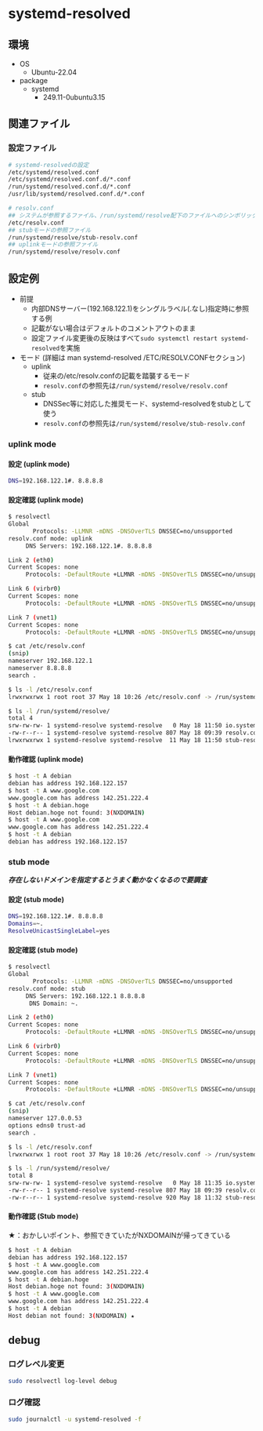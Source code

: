 # systemd-resolved

## 環境

- OS
  - Ubuntu-22.04
- package
  - systemd
    - 249.11-0ubuntu3.15

## 関連ファイル

### 設定ファイル

```sh
# systemd-resolvedの設定
/etc/systemd/resolved.conf
/etc/systemd/resolved.conf.d/*.conf
/run/systemd/resolved.conf.d/*.conf
/usr/lib/systemd/resolved.conf.d/*.conf

# resolv.conf
## システムが参照するファイル、/run/systemd/resolve配下のファイルへのシンボリックリンク
/etc/resolv.conf
## stubモードの参照ファイル
/run/systemd/resolve/stub-resolv.conf
## uplinkモードの参照ファイル
/run/systemd/resolve/resolv.conf
```

## 設定例

- 前提
  - 内部DNSサーバー(192.168.122.1)をシングルラベル(.なし)指定時に参照する例
  - 記載がない場合はデフォルトのコメントアウトのまま
  - 設定ファイル変更後の反映はすべて`sudo systemctl restart systemd-resolved`を実施
- モード (詳細は man systemd-resolved /ETC/RESOLV.CONFセクション)
  - uplink
    - 従来の/etc/resolv.confの記載を踏襲するモード
    - `resolv.conf`の参照先は`/run/systemd/resolve/resolv.conf`
  - stub
    - DNSSec等に対応した推奨モード、systemd-resolvedをstubとして使う
    - `resolv.conf`の参照先は`/run/systemd/resolve/stub-resolv.conf`

### uplink mode

#### 設定 (uplink mode)

```sh
DNS=192.168.122.1#. 8.8.8.8
```

#### 設定確認 (uplink mode)

```sh
$ resolvectl
Global
       Protocols: -LLMNR -mDNS -DNSOverTLS DNSSEC=no/unsupported
resolv.conf mode: uplink
     DNS Servers: 192.168.122.1#. 8.8.8.8

Link 2 (eth0)
Current Scopes: none
     Protocols: -DefaultRoute +LLMNR -mDNS -DNSOverTLS DNSSEC=no/unsupported

Link 6 (virbr0)
Current Scopes: none
     Protocols: -DefaultRoute +LLMNR -mDNS -DNSOverTLS DNSSEC=no/unsupported

Link 7 (vnet1)
Current Scopes: none
     Protocols: -DefaultRoute +LLMNR -mDNS -DNSOverTLS DNSSEC=no/unsupported

$ cat /etc/resolv.conf
(snip)
nameserver 192.168.122.1
nameserver 8.8.8.8
search .

$ ls -l /etc/resolv.conf
lrwxrwxrwx 1 root root 37 May 18 10:26 /etc/resolv.conf -> /run/systemd/resolve/stub-resolv.conf

$ ls -l /run/systemd/resolve/
total 4
srw-rw-rw- 1 systemd-resolve systemd-resolve   0 May 18 11:50 io.systemd.Resolve
-rw-r--r-- 1 systemd-resolve systemd-resolve 807 May 18 09:39 resolv.conf
lrwxrwxrwx 1 systemd-resolve systemd-resolve  11 May 18 11:50 stub-resolv.conf -> resolv.conf
```

#### 動作確認 (uplink mode)

```sh
$ host -t A debian
debian has address 192.168.122.157
$ host -t A www.google.com
www.google.com has address 142.251.222.4
$ host -t A debian.hoge
Host debian.hoge not found: 3(NXDOMAIN)
$ host -t A www.google.com
www.google.com has address 142.251.222.4
$ host -t A debian
debian has address 192.168.122.157
```

### stub mode

***存在しないドメインを指定するとうまく動かなくなるので要調査***

#### 設定 (stub mode)

```sh
DNS=192.168.122.1#. 8.8.8.8
Domains=~.
ResolveUnicastSingleLabel=yes
```

#### 設定確認 (stub mode)

```sh
$ resolvectl
Global
       Protocols: -LLMNR -mDNS -DNSOverTLS DNSSEC=no/unsupported
resolv.conf mode: stub
     DNS Servers: 192.168.122.1 8.8.8.8
      DNS Domain: ~.

Link 2 (eth0)
Current Scopes: none
     Protocols: -DefaultRoute +LLMNR -mDNS -DNSOverTLS DNSSEC=no/unsupported

Link 6 (virbr0)
Current Scopes: none
     Protocols: -DefaultRoute +LLMNR -mDNS -DNSOverTLS DNSSEC=no/unsupported

Link 7 (vnet1)
Current Scopes: none
     Protocols: -DefaultRoute +LLMNR -mDNS -DNSOverTLS DNSSEC=no/unsupported

$ cat /etc/resolv.conf
(snip)
nameserver 127.0.0.53
options edns0 trust-ad
search .

$ ls -l /etc/resolv.conf
lrwxrwxrwx 1 root root 37 May 18 10:26 /etc/resolv.conf -> /run/systemd/resolve/stub-resolv.conf

$ ls -l /run/systemd/resolve/
total 8
srw-rw-rw- 1 systemd-resolve systemd-resolve   0 May 18 11:35 io.systemd.Resolve
-rw-r--r-- 1 systemd-resolve systemd-resolve 807 May 18 09:39 resolv.conf
-rw-r--r-- 1 systemd-resolve systemd-resolve 920 May 18 11:32 stub-resolv.conf
```

#### 動作確認 (Stub mode)

★：おかしいポイント、参照できていたがNXDOMAINが帰ってきている

```sh
$ host -t A debian
debian has address 192.168.122.157
$ host -t A www.google.com
www.google.com has address 142.251.222.4
$ host -t A debian.hoge
Host debian.hoge not found: 3(NXDOMAIN)
$ host -t A www.google.com
www.google.com has address 142.251.222.4
$ host -t A debian
Host debian not found: 3(NXDOMAIN) ★
```

## debug

### ログレベル変更

```sh
sudo resolvectl log-level debug
```

### ログ確認

```sh
sudo journalctl -u systemd-resolved -f
```